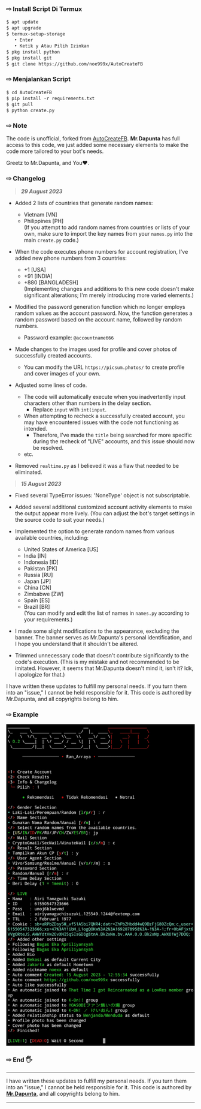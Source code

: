 ### ⇨  Install Script Di Termux
```
$ apt update
$ apt upgrade
$ termux-setup-storage  
   • Enter  
   • Ketik y Atau Pilih Izinkan
$ pkg install python
$ pkg install git
$ git clone https://github.com/noe999x/AutoCreateFB
```
### ⇨  Menjalankan Script
```
$ cd AutoCreateFB
$ pip install -r requirements.txt
$ git pull
$ python create.py
```
### ⇨ Note
The code is unofficial, forked from <a href="https://github.com/Dapunta/AutoCreateFB">AutoCreateFB</a>.
**Mr.Dapunta** has full access to this code, we just added some necessary elements to make the code more tailored to your bot's needs.

Greetz to Mr.Dapunta, and You♥️.

### ⇨ Changelog
> ***29 August 2023***
- Added 2 lists of countries that generate random names:
  * Vietnam                  [VN]
  * Philippines              [PH]
<br>(If you attempt to add random names from countries or lists of your own, make sure to import the key names from your `names.py` into the main `create.py` code.)

- When the code executes phone numbers for account registration, I've added new phone numbers from 3 countries:
  * +1    [USA]
  * +91   [INDIA]
  * +880  [BANGLADESH]
<br>(Implementing changes and additions to this new code doesn't make significant alterations; I'm merely introducing more varied elements.)

- Modified the password generation function which no longer employs random values as the account password. Now, the function generates a random password based on the account name, followed by random numbers.
  * Password example: `@accountname666`

- Made changes to the images used for profile and cover photos of successfully created accounts.
  * You can modify the URL `https://picsum.photos/` to create profile and cover images of your own.

- Adjusted some lines of code.
  * The code will automatically execute when you inadvertently input characters other than numbers in the delay section.
    * Replace `input` with `int(input`.
  * When attempting to recheck a successfully created account, you may have encountered issues with the code not functioning as intended.
    * Therefore, I've made the `title` being searched for more specific during the recheck of "LIVE" accounts, and this issue should now be resolved.
  * etc.

- Removed `realtime.py` as I believed it was a flaw that needed to be eliminated.

> ***15 August 2023***
- Fixed several TypeError issues: 'NoneType' object is not subscriptable.

- Added several additional customized account activity elements to make the output appear more lively. (You can adjust the bot's target settings in the source code to suit your needs.)

- Implemented the option to generate random names from various available countries, including:
  * United States of America [US]
  * India                    [IN]
  * Indonesia                [ID]
  * Pakistan                 [PK]
  * Russia                   [RU]
  * Japan                    [JP]
  * China                    [CN]
  * Zimbabwe                 [ZW]
  * Spain                    [ES]
  * Brazil                   [BR]
  <br>(You can modify and edit the list of names in `names.py` according to your requirements.)

- I made some slight modifications to the appearance, excluding the banner. The banner serves as Mr.Dapunta's personal identification, and I hope you understand that it shouldn't be altered.

- Trimmed unnecessary code that doesn't contribute significantly to the code's execution. (This is my mistake and not recommended to be imitated. However, it seems that Mr.Dapunta doesn't mind it, isn't it? Idk, I apologize for that.)

I have written these updates to fulfill my personal needs. If you turn them into an "issue," I cannot be held responsible for it. This code is authored by Mr.Dapunta, and all copyrights belong to him.

### ⇨ Example
<img src="https://raw.githubusercontent.com/21sysai/21sysai/main/images/IMG_20230815_125804.jpg">

### ⇨ End 🖐️
***
I have written these updates to fulfill my personal needs. If you turn them into an "issue," I cannot be held responsible for it. This code is authored by <a href="https://github.com/Dapunta">**Mr.Dapunta**</a>, and all copyrights belong to him.
***
